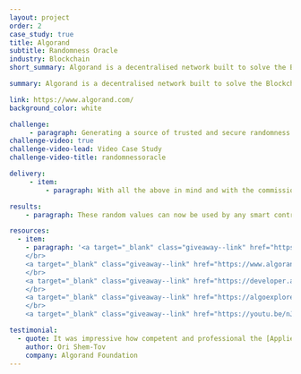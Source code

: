 ```yaml
---
layout: project
order: 2
case_study: true
title: Algorand
subtitle: Randomness Oracle
industry: Blockchain
short_summary: Algorand is a decentralised network built to solve the Blockchain Trilemma of simultaneously achieving speed, security, and decentralisation. Launched in June 2019 by computer scientist and MIT professor Silvio Micali, Algorand is a permissionless, open-source blockchain network upon which anyone can build.

summary: Algorand is a decentralised network built to solve the Blockchain Trilemma of simultaneously achieving speed, security, and decentralisation. Launched in June 2019 by computer scientist and MIT professor Silvio Micali, Algorand is a permissionless, open-source blockchain network upon which anyone can build. Applied Blockchain has been working closely with the Algorand Foundation since 2019, including developing a range of leading Algorand decentralised applications from Opulous music rights financing, to Aorist high-end digital art marketplace, and core infrastructure such as London Bridge, a secure token bridge between Ethereum and Algorand, and Silent Data, a privacy-preserving data oracle.

link: https://www.algorand.com/
background_color: white

challenge:
     - paragraph: Generating a source of trusted and secure randomness is difficult, especially on-chain. Yet having one is necessary for decentralised applications that depend on randomised processes, such as lotteries, random NFT drops, games, etc. Crucially, it is not enough for most on-chain applications to use "random-looking" quantities (such as the block seed) as sources of randomness. Instead, block proposers have partial control over these quantities, making it possible for rogue block proposers to break applications that depend on these sources being unpredictable.
challenge-video: true
challenge-video-lead: Video Case Study
challenge-video-title: randomnessoracle

delivery:
     - item:
         - paragraph: With all the above in mind and with the commission from the Algorand Foundation, Applied Blockchain was able to design, build, and host the very first Randomness Oracle for the Algorand blockchain. The Oracle calls the same VRF used by the Algorand consensus protocol to generate verifiable pseudo-random values stored on-chain.

results:
    - paragraph: These random values can now be used by any smart contract deployed on the Algorand blockchain for free and utilised for various use cases such as on-chain gaming, NFTs, lottery etc. The Applied Blockchain Algorand Randomness Oracle was successfully launched into production on the 17th of November 2022 and is now the official source of randomness on the Algorand blockchain.

resources:
  - item:
    - paragraph: '<a target="_blank" class="giveaway--link" href="https://developer.algorand.org/articles/usage-and-best-practices-for-randomness-beacon/">Guide: Usage and best practices</a>
    </br>
    <a target="_blank" class="giveaway--link" href="https://www.algorand.foundation/news/randomness-has-arrived">News: 01101011110101… – Randomness Has Arrived on Algorand</a>
    </br>
    <a target="_blank" class="giveaway--link" href="https://developer.algorand.org/articles/randomness-on-algorand/">Article: Randomness on Algorand</a>
    </br>
    <a target="_blank" class="giveaway--link" href="https://algoexplorer.io/address/APPLDMEYQTPYA25IGZLM5OBRWIGWYBJEPXRSKXKJTGEGYI2TJDC33SEZNU">Algo Explorer: Applied Blockchain Randomness Oracle</a>
    </br>
    <a target="_blank" class="giveaway--link" href="https://youtu.be/nJ5vRI466kU">Youtube: Algorand Foundation Testimonial for Applied Blockchain</a>'

testimonial:
  - quote: It was impressive how competent and professional the [Applied Blockchain] team members were, as well as how well we communicated. We had a great experience working with them, since they always understood the importance of the project, and shared our views. Also whenever we requested a change or fix, we usually got quick responses and solutions, so all in all, the experience was excellent.  
    author: Ori Shem-Tov
    company: Algorand Foundation
---
```

